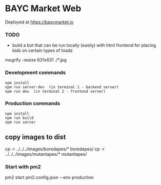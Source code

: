 # BAYC Market Web
 
 Deployed at https://baycmarket.io
 
  
 


### TODO  
 
- build a bot that can be run locally (easily) with html frontend for placing bids on certain types of toadz 
 

 mogrify -resize 631x631 ./*.jpg

 

### Development commands
```
npm install
npm run server-dev  (in terminal 1 - backend server)
npm run dev  (in terminal 2 - frontend server)
```

### Production commands
```
npm install
npm run build
npm run server
```
 
## copy images to dist 
cp -r ../../../images/boredapes/* boredapes/
cp -r ../../../images/mutantapes/* mutantapes/




 ### Start with pm2 
 pm2 start pm2.config.json --env production 


